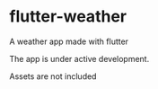 # flutter-weather
A weather app made with flutter

The app is under active development.

Assets are not included
